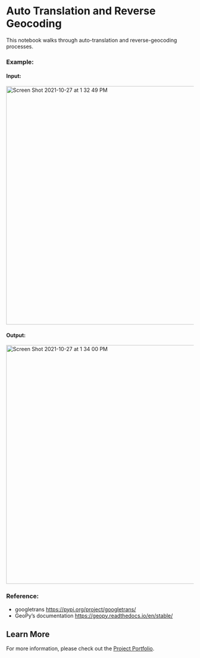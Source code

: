 # Auto Translation and Reverse Geocoding
This notebook walks through auto-translation and reverse-geocoding processes.

### Example:

#### Input:

<img width="640" alt="Screen Shot 2021-10-27 at 1 32 49 PM" src="https://user-images.githubusercontent.com/44503223/139125844-1df14eed-c4a6-434d-acee-ee7ed998ae01.png">

#### Output: 

<img width="641" alt="Screen Shot 2021-10-27 at 1 34 00 PM" src="https://user-images.githubusercontent.com/44503223/139125993-8c2fe34a-b5eb-482b-b44b-190a1a938440.png">

### Reference:
- googletrans https://pypi.org/project/googletrans/
- GeoPy’s documentation https://geopy.readthedocs.io/en/stable/

## Learn More

For more information, please check out the [Project Portfolio](https://tingting0618.github.io).
